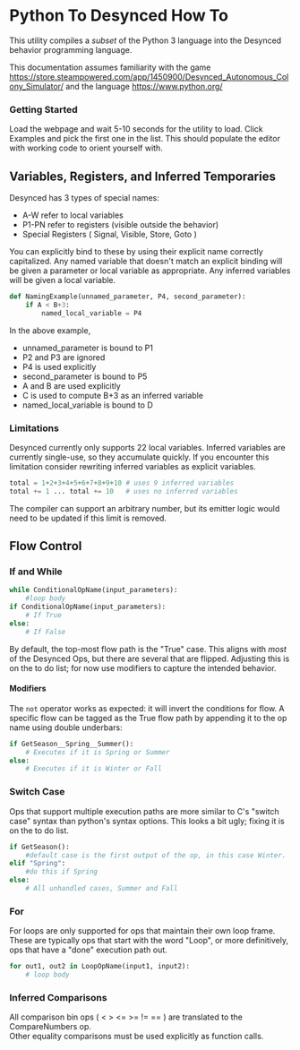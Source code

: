 # Python To Desynced How To

This utility compiles a _subset_ of the Python 3 language into the Desynced behavior programming language.

This documentation assumes familiarity with the game https://store.steampowered.com/app/1450900/Desynced_Autonomous_Colony_Simulator/
and the language https://www.python.org/

### Getting Started

Load the webpage and wait 5-10 seconds for the utility to load. Click Examples and pick the first one in the list. This should populate the editor with working code to orient yourself with.

## Variables, Registers, and Inferred Temporaries

Desynced has 3 types of special names:

- A-W refer to local variables
- P1-PN refer to registers (visible outside the behavior)
- Special Registers ( Signal, Visible, Store, Goto )

You can explicitly bind to these by using their explicit name correctly capitalized. Any named variable that doesn't match an explicit binding will be given a parameter or local variable as appropriate. Any inferred variables will be given a local variable.

```python
def NamingExample(unnamed_parameter, P4, second_parameter):
	if A < B+3:
		named_local_variable = P4
```

In the above example,

- unnamed_parameter is bound to P1
- P2 and P3 are ignored
- P4 is used explicitly
- second_parameter is bound to P5
- A and B are used explicitly
- C is used to compute B+3 as an inferred variable
- named_local_variable is bound to D

### Limitations

Desynced currently only supports 22 local variables. Inferred variables are currently single-use, so they accumulate quickly. If you encounter this limitation consider rewriting inferred variables as explicit variables.

```python
total = 1+2+3+4+5+6+7+8+9+10 # uses 9 inferred variables
total += 1 ... total += 10   # uses no inferred variables
```

The compiler can support an arbitrary number, but its emitter logic would need to be updated if this limit is removed.

## Flow Control

### If and While

```python
while ConditionalOpName(input_parameters):
	#loop body
if ConditionalOpName(input_parameters):
	# If True
else:
	# If False
```

By default, the top-most flow path is the "True" case. This aligns with _most_ of the Desynced Ops, but there are several that are flipped. Adjusting this is on the to do list; for now use modifiers to capture the intended behavior.

#### Modifiers

The `not` operator works as expected: it will invert the conditions for flow.
A specific flow can be tagged as the True flow path by appending it to the op name using double underbars:

```python
if GetSeason__Spring__Summer():
	# Executes if it is Spring or Summer
else:
	# Executes if it is Winter or Fall
```

### Switch Case

Ops that support multiple execution paths are more similar to C's "switch case" syntax than python's syntax options. This looks a bit ugly; fixing it is on the to do list.

```python
if GetSeason():
	#default case is the first output of the op, in this case Winter.
elif "Spring":
	#do this if Spring
else:
	# All unhandled cases, Summer and Fall
```

### For

For loops are only supported for ops that maintain their own loop frame. These are typically ops that start with the word "Loop", or more definitively, ops that have a "done" execution path out.

```python
for out1, out2 in LoopOpName(input1, input2):
	# loop body
```

### Inferred Comparisons

All comparison bin ops ( < > <= >= != == ) are translated to the CompareNumbers op.  
Other equality comparisons must be used explicitly as function calls.
